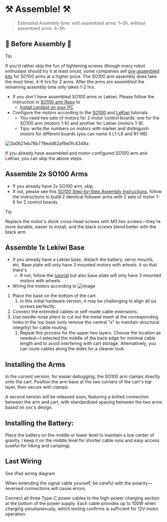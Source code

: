#  ⚒️ Assemble! ⚒️
>Estimated Assembly time: with assembled arms: 1~2h, without assembled arms: 4~5h
## 🤔 Before Assembly 🤔
> [!TIP]  
> If you'd rather skip the fun of tightening screws (though every robot enthusiast should try it at least once), some companies sell [pre-assembled kits](https://github.com/TheRobotStudio/SO-ARM100#kits) for SO100 arms at a higher price. The SO100 arm assembly does take the most time, 4-6 hrs for 2 arms. After the arms are assembled the remaining assembly time only takes 1-2 hrs.

- If you don't have assembled SO100 arms or Lekiwi: Please follow the instruction in [SO100 arm Repo](https://github.com/huggingface/lerobot/blob/main/examples/10_use_so100.md) to
    - [Install Lerobot on your PC](https://github.com/huggingface/lerobot/blob/main/examples/10_use_so100.md#b-install-lerobot)
- Configure the motors according to the [SO100](https://github.com/huggingface/lerobot/blob/main/examples/10_use_so100.md#c-configure-the-motors) and [LeKiwi](https://github.com/huggingface/lerobot/blob/main/examples/11_use_lekiwi.md#configure-motors) tutorials.
    - You need two sets of motors for 2 motor control boards: one for the SO100 arm (motors 1-6) and another for Lekiwi (motors 1-9).
    - Tips: write the numbers on motors with marker and distinguish motors for different boards (you can name it L1-L6 and R1-R6).

![3a0621eb78b778edd62af9a0fc4348a](https://github.com/user-attachments/assets/036bdc8d-018f-45f9-a5b4-b1c31b2dc288)

If you already have assembled and motor-configured SO100 arm and LeKiwi, you can skip the above steps.

## Assemble 2x SO100 Arms
- If you already have 2x SO100 arm, skip.
- If not, please see this [SO100 Step-by-Step Assembly Instructions](https://github.com/huggingface/lerobot/blob/main/examples/10_use_so100.md#d-step-by-step-assembly-instructions), follow the instructions to build 2 identical follower arms with 2 sets of motor 1-6 for 2 control boards.
> [!TIP]  
> Replace the motor's stock cross-head screws with M3 hex screws—they're more durable, easier to install, and the black screws blend better with the black arm.

## Assemble 1x Lekiwi Base

- If you already have a Lekiwi base, distach the battery, servo mounts, etc. Base plate will only have 3 mounted motors with wheels. it so that there's
    - If not, follow the [tutorial](https://github.com/SIGRobotics-UIUC/LeKiwi/blob/main/Assembly.md#2-bottom-plate-assembly) but also base plate will only have 3 mounted motors with wheels.
- Wiring the motors according to 
![image](https://github.com/user-attachments/assets/6b71c525-18ca-46dd-b1c6-02646d3f399f)


1. Place the base on the bottom of the cart
    1. In this initial hardware version, it may be challenging to align all six screws perfectly.
2. Connect the extended cables or self-made cable extensions.
3. Use needle-nose pliers to cut out the metal mesh at the corresponding holes in the top base (only remove the central "x" to maintain structural integrity) for cable routing.
    1. Repeat this process for the upper two layers. Choose the location as needed—I selected the middle of the back edge for minimal cable length and to avoid interfering with cart storage. Alternatively, you can route cables along the sides for a cleaner look.

## Installing the Arms

In the current version, for easier debugging, the SO100 arm clamps directly onto the cart. Position the arm base at the two corners of the cart's top layer, then secure with clamps.

A second version will be released soon, featuring a bolted connection between the arm and cart, with standardized spacing between the two arms based on xxx's design.

## Installing the Battery:

Place the battery on the middle or lower level to maintain a low center of gravity. I keep it on the middle level for shorter cable runs and easy access (useful for hiking and camping).

## Last Wiring

See iPad wiring diagram

When extending the signal cable yourself, be careful with the polarity—reversed connections will cause errors.

Connect all three Type-C power cables to the high-power charging section at the bottom of the power supply. Each cable provides up to 100W when charging simultaneously, which testing confirms is sufficient for 12V motor operation.


